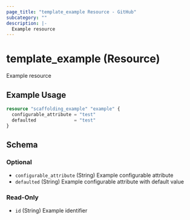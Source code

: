 ```yaml
---
page_title: "template_example Resource - GitHub"
subcategory: ""
description: |-
  Example resource
---
```


# template_example (Resource)

Example resource

## Example Usage

```terraform
resource "scaffolding_example" "example" {
  configurable_attribute = "test"
  defaulted              = "test"
}
```
<!-- schema generated by tfplugindocs -->
## Schema

### Optional

- `configurable_attribute` (String) Example configurable attribute
- `defaulted` (String) Example configurable attribute with default value

### Read-Only

- `id` (String) Example identifier



